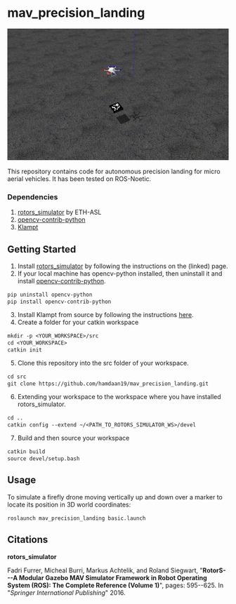 # mav_precision_landing

<p align="center">
<img src="img/photo1.jpg" style="height: 300px; width: 750px;"/>
</p>

This repository contains code for autonomous precision landing for micro aerial vehicles. It has been tested on ROS-Noetic. 

### Dependencies
1. [rotors_simulator](https://github.com/ethz-asl/rotors_simulator) by ETH-ASL
2. [opencv-contrib-python](https://pypi.org/project/opencv-contrib-python/)
3. [Klampt](http://motion.cs.illinois.edu/software/klampt/latest/pyklampt_docs/Manual-Installation.html)

## Getting Started
1. Install [rotors_simulator](https://github.com/ethz-asl/rotors_simulator) by following the instructions on the (linked) page.
2. If your local machine has opencv-python installed, then uninstall it and install [opencv-contrib-python](https://pypi.org/project/opencv-contrib-python/).
```
pip uninstall opencv-python
pip install opencv-contrib-python
```
3. Install Klampt from source by following the instructions [here](https://github.com/krishauser/Klampt/blob/master/Cpp/docs/Tutorials/Install-Linux.md).
4. Create a folder for your catkin workspace
```
mkdir -p <YOUR_WORKSPACE>/src
cd <YOUR_WORKSPACE>
catkin init
```
5. Clone this repository into the src folder of your workspace.
```
cd src
git clone https://github.com/hamdaan19/mav_precision_landing.git
```
6. Extending your workspace to the workspace where you have installed rotors_simulator.
```
cd ..
catkin config --extend ~/<PATH_TO_ROTORS_SIMULATOR_WS>/devel
```
7. Build and then source your workspace
```
catkin build
source devel/setup.bash
```
## Usage
To simulate a firefly drone moving vertically up and down over a marker to locate its position in 3D world coordinates:
```
roslaunch mav_precision_landing basic.launch
```

## Citations
**rotors_simulator**
<p>Fadri Furrer, Micheal Burri, Markus Achtelik, and Roland Siegwart, "<b>RotorS---A Modular Gazebo MAV Simulator Framework in Robot Operating System (ROS): The Complete Reference (Volume 1)</b>", pages: 595--625. In "<i>Springer International Publishing</i>" 2016.</p> 

